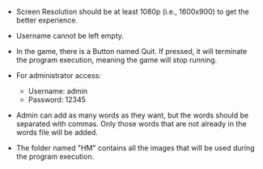 - Screen Resolution should be at least 1080p (i.e., 1600x900) to get the better experience.

- Username cannot be left empty.

- In the game, there is a Button named Quit. If pressed, it will terminate the program execution, meaning the game will stop running.

- For administrator access:
  - Username: admin
  - Password: 12345

- Admin can add as many words as they want, but the words should be separated with commas. Only those words that are not already in the words file will be added.

- The folder named "HM" contains all the images that will be used during the program execution.
